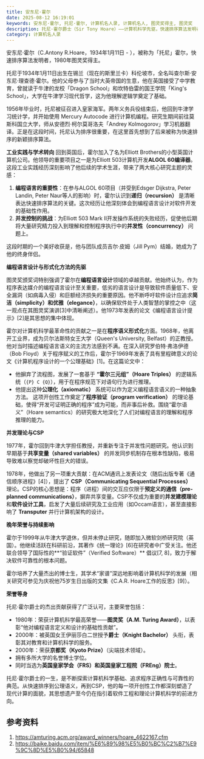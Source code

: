 ```yaml
---
title: 安东尼·霍尔
date: 2025-08-12 16:19:01
keywords: 安东尼·霍尔, 托尼·霍尔, 计算机名人录, 计算机名人, 图灵奖得主, 图灵奖
description: 托尼·霍尔爵士（Sir Tony Hoare）——计算机科学先驱，快速排序算法发明者、1980年图灵奖得主。探索他如何从牛津哲学学者转型为编程语言设计巨匠：创立霍尔逻辑（Hoare Triples）、提出CSP并发模型，奠定程序验证基石。深度解析其对ALGOL 60编译器、微软研究院及软件可靠性的革命性影响。
category: 计算机名人录
---
```


安东尼·霍尔（C.Antony R.Hoare，1934年1月11日 - ），被称为「托尼」霍尔，快速排序算法发明者，1980年图灵奖得主。

托尼于1934年1月11日出生在锡兰（现在的斯里兰卡）科伦坡市，全名叫查尔斯·安东尼·理查德·霍尔。他的父母参与了当时大英帝国的生意，他在英国接受了中学教育，曾就读于牛津的龙校「Dragon School」和坎特伯雷的国王学院「King's School」，大学在牛津学习现代哲学，这为他理解逻辑学奠定了基础。

1956年毕业时，托尼被征召进入皇家海军。两年义务兵役结束后，他回到牛津学习统计学，并开始使用 Mercury Autocode 进行计算机编程。研究生期间前往莫斯科国立大学，师从安德烈·柯尔莫哥洛夫「Andrey Kolmogorov」学习机器翻译。正是在这段时间，托尼认为排序很重要，在这里首先想到了后来被称为快速排序的新颖排序算法。

**工业实践与学术转向**
回到英国后，霍尔加入了名为Elliott Brothers的小型英国计算机公司。他领导的重要项目之一是为Elliott 503计算机开发**ALGOL 60编译器**。这段工业实践经历深刻影响了他后续的学术生涯，带来了两大核心研究主题的灵感：

1.  **编程语言的重要性**：在参与ALGOL 60项目（并受到Edsger Dijkstra, Peter Landin, Peter Naur等人的影响）时，霍尔认识到**递归（recursion）** 是清晰表达快速排序算法的关键。这次经历让他深刻体会到编程语言设计对软件开发的基础性作用。
2.  **并发控制的挑战**：为Elliott 503 Mark II开发操作系统的失败经历，促使他后期将大量研究精力投入到理解和控制程序执行中的**并发性（concurrency）** 问题上。

这段时期的一个美好收获是，他与团队成员吉尔·皮姆（Jill Pym）结婚，她成为了他的终身伴侣。

**编程语言设计与形式化方法的先驱**

图灵奖颁奖词特别强调了霍尔在**编程语言设计**领域的卓越贡献。他始终认为，作为程序表达媒介的编程语言设计至关重要，低劣的语言设计是导致软件质量低下、安全漏洞（如病毒入侵）和巨额经济损失的重要原因。他不断呼吁软件设计应追求**简洁（simplicity）和优雅（elegance）**，以确保软件处于人类智慧的掌控之中（这一观点在其图灵奖演讲[3]中清晰阐述）。他1973年发表的论文《编程语言设计提示》[2]是其思想的集中体现。

霍尔对计算机科学最革命性的贡献之一是在**程序语义形式化**方面。1968年，他离开工业界，成为贝尔法斯特女王大学（Queen's University, Belfast）的正教授。他对当时描述编程语言语义的主流方法感到不满。在深入研究罗伯特·弗洛伊德（Bob Floyd）关于程序赋义的工作后，霍尔于1969年发表了具有里程碑意义的论文《计算机程序设计的一个公理基础》[1]。在这篇论文中：
*   他摒弃了流程图，发展了一套基于 **“霍尔三元组”（Hoare Triples）** 的逻辑系统（`{P} C {Q}`），用于在程序规范下对语句行为进行推理。
*   他提出这种**公理化（axiomatic）** 系统可以作为定义编程语言语义的一种抽象方法。
这项开创性工作奠定了**程序验证（program verification）** 的理论基础，使得“开发可证明正确的程序”成为可能，而非事后补救。围绕“霍尔语义”（Hoare semantics）的研究极大地深化了人们对编程语言的理解和程序推理的能力。

**并发理论与CSP**

1977年，霍尔回到牛津大学担任教授，并重新专注于并发性问题研究。他认识到早期基于**共享变量（shared variables）** 的并发同步机制存在根本性缺陷，极易导致难以察觉却破坏性巨大的错误。

1978年，他做出了另一项重大贡献：在ACM通讯上发表论文（随后出版专著《通信顺序进程》[4]），提出了 **CSP（Communicating Sequential Processes）** 理论。CSP的核心思想是：程序（进程）间的交互应仅限于**预定义的通信（pre-planned communications）**，摒弃共享变量。CSP不仅成为重要的**并发建模理论**和**软件设计工具**，启发了大量后续研究及工业应用（如Occam语言），甚至直接影响了 **Transputer** 并行计算机架构的设计。

**晚年荣誉与持续影响**

霍尔于1999年从牛津大学退休，但并未停止研究，随即加入微软剑桥研究院（英国）。他继续活跃在科研前沿，其著作《统一理论》[6]在研究者中广受关注。他还联合领导了国际性的**“验证软件”（Verified Software）** 倡议[7, 8]，致力于解决软件可靠性的根本问题。

霍尔培养了大量杰出的博士生，其学术“家谱”深远地影响着计算机科学的发展（相关研究可参见为庆祝他75岁生日出版的文集《C.A.R. Hoare工作的反思》[9]）。

**荣誉等身**

托尼·霍尔爵士的杰出贡献获得了广泛认可，主要荣誉包括：

*   1980年：荣获计算机科学最高荣誉——**图灵奖（A.M. Turing Award）**，以表彰“他对编程语言定义和设计的基础性贡献”。
*   2000年：被英国女王伊丽莎白二世授予**爵士（Knight Bachelor）** 头衔，表彰其对教育和计算机科学的服务。
*   2000年：荣获**京都奖（Kyoto Prize）**（尖端技术领域）。
*   拥有多所大学的名誉博士学位。
*   同时当选为**英国皇家学会（FRS）和英国皇家工程院（FREng）院士**。

托尼·霍尔爵士的一生，是不断探索计算机科学基础、追求程序正确性与可靠性的典范。从快速排序到公理语义，再到CSP，他的每一项开创性工作都深刻塑造了现代计算的面貌，其思想遗产至今仍在指引着软件工程和理论计算机科学的前进方向。


## 参考资料
1. https://amturing.acm.org/award_winners/hoare_4622167.cfm
2. https://baike.baidu.com/item/%E6%89%98%E5%B0%BC%C2%B7%E9%9C%8D%E5%B0%94/65848